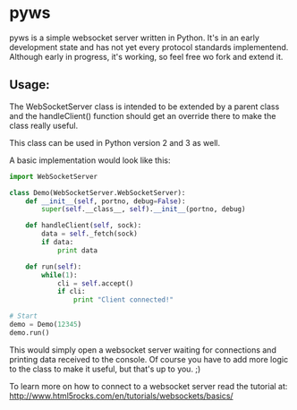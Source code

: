 pyws
====

pyws is a simple websocket server written in Python. It's in an early development state and has not yet every protocol standards implementend. Although early in progress, it's working, so feel free wo fork and extend it. 

Usage:
------
The WebSocketServer class is intended to be extended by a parent class and the handleClient() function should get an override there to make the class really useful.

This class can be used in Python version 2 and 3 as well.

A basic implementation would look like this: 

```python
import WebSocketServer

class Demo(WebSocketServer.WebSocketServer):
    def __init__(self, portno, debug=False):
        super(self.__class__, self).__init__(portno, debug)

    def handleClient(self, sock):
        data = self._fetch(sock)
        if data:
            print data

    def run(self):
        while(1):
            cli = self.accept()
            if cli:
                print "Client connected!"

# Start
demo = Demo(12345)
demo.run()
```

This would simply open a websocket server waiting for connections and printing data received to the console. Of course you have to add more logic to the class to make it useful, but that's up to you. ;)

To learn more on how to connect to a websocket server read the tutorial at:
http://www.html5rocks.com/en/tutorials/websockets/basics/
